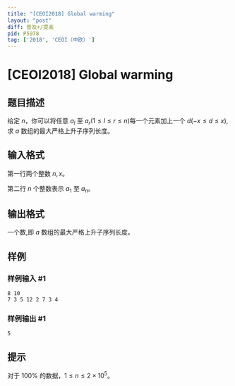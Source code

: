 ```yaml
---
title: "[CEOI2018] Global warming"
layout: "post"
diff: 普及+/提高
pid: P5978
tag: ['2018', 'CEOI（中欧）']
---
```

# [CEOI2018] Global warming
## 题目描述

给定 $n$，你可以将任意 $a_l$ 至 $a_r$($1\le l\le r\le n$)每一个元素加上一个 $d$($-x\le d\le x$), 求 $a$ 数组的最大严格上升子序列长度。
## 输入格式

第一行两个整数 $n,x$。

第二行 $n$ 个整数表示 $a_1$ 至 $a_n$。
## 输出格式

一个数,即 $a$ 数组的最大严格上升子序列长度。
## 样例

### 样例输入 #1
```
8 10
7 3 5 12 2 7 3 4
```
### 样例输出 #1
```
5
```
## 提示

对于 $100\%$ 的数据，$1\le n\le 2\times 10^5$。
